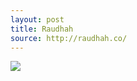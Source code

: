 ```yaml
---
layout: post
title: Raudhah
source: http://raudhah.co/
---
```


<img src="{{ site.baseurl }}/img/statap_img/raudhah.png">
